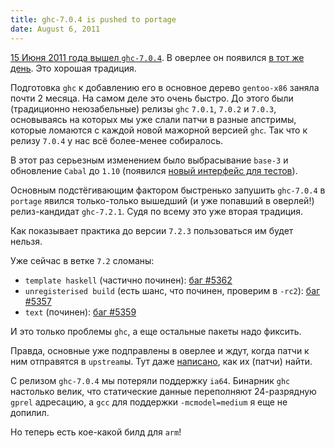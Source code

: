```yaml
---
title: ghc-7.0.4 is pushed to portage
date: August 6, 2011
---
```


[15 Июня 2011 года вышел `ghc-7.0.4`](http://www.haskell.org/pipermail/glasgow-haskell-users/2011-June/020494.html).
В оверлее он появился [в тот же
день](https://github.com/gentoo-haskell/gentoo-haskell/commit/d5386478a4493d698ee18f40dc52cc6784fdffa1).
Это хорошая традиция.

Подготовка `ghc` к добавлению его в основное дерево `gentoo-x86`
заняла почти 2 месяца. На самом деле это очень быстро. До этого были
(традиционно неюзабельные) релизы `ghc` `7.0.1`, `7.0.2` и
`7.0.3`, основываясь на которых мы уже слали патчи в разные апстримы,
которые ломаются с каждой новой мажорной версией `ghc`. Так что к
релизу `7.0.4` у нас всё более-менее собиралось.

В этот раз серьезным изменением было выбрасывание `base-3` и
обновление `Cabal` до `1.10` (появился [новый интерфейс для
тестов](http://www.haskell.org/cabal/release/cabal-1.10.1.0/doc/users-guide/#test-suites)).

Основным подстёгивающим фактором быстренько запушить `ghc-7.0.4` в
`portage` явился только-только вышедший (и уже попавший в оверлей!)
релиз-кандидат `ghc-7.2.1`. Судя по всему это уже вторая традиция.

Как показывает практика до версии `7.2.3` пользоваться им будет нельзя.

Уже сейчас в ветке `7.2` сломаны:

- `template haskell` (частично починен): [баг
  #5362](http://hackage.haskell.org/trac/ghc/ticket/5362)
- `unregisterised build` (есть шанс, что починен, проверим в
  `-rc2`): [баг
  #5357](http://hackage.haskell.org/trac/ghc/ticket/5357)
- `text` (починен): [баг
  #5359](http://hackage.haskell.org/trac/ghc/ticket/5359)

И это только проблемы `ghc`, а еще остальные пакеты надо фиксить.

Правда, основные уже подправлены в оверлее и ждут, когда патчи к ним
отправятся в `upstream`ы. Тут даже
[написано](https://github.com/gentoo-haskell/gentoo-haskell/blob/master/projects/doc/TODO.rst),
как их (патчи) найти.

С релизом `ghc-7.0.4` мы потеряли поддержку `ia64`. Бинарник `ghc`
настолько велик, что статические данные переполняют 24-разрядную
`gprel` адресацию, а `gcc` для поддержки `-mcmodel=medium` я еще
не допилил.

Но теперь есть кое-какой билд для `arm`!
